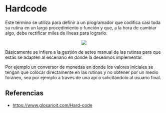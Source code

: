 # Hardcode

Este término se utiliza para definir a un programador que codifica casi toda su rutina en un largo procedimiento o función y que, a la hora de cambiar algo, debe rectificar miles de líneas para lograrlo.

<p align="center">
  <img src="https://github.com/dimasx010/knowledge/assets/105082657/0e184b76-1044-464d-90c1-24de60e6205f">
</p>

Básicamente se infiere a la gestión de seteo manual de las rutinas para que estás se adapten al escenario en donde la deseamos implementar.

Por ejemplo un conversor de monedas en donde los valores iniciales se tengan que colocar directamente en las rutinas y no obtener por un medio foráneo, sea por ejemplo a través de una api o solicitándolo al usuario final.  


## Referencias
- https://www.glosarioit.com/Hard-code


